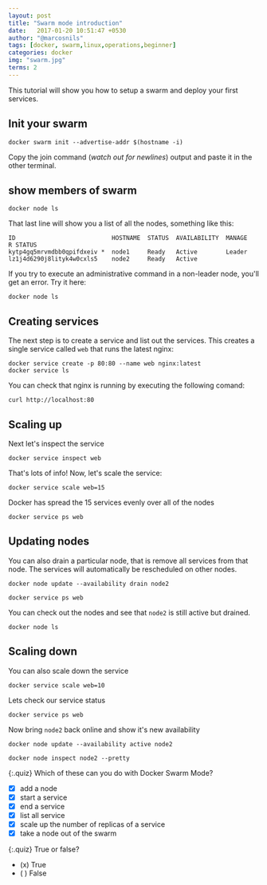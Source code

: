 ```yaml
---
layout: post
title: "Swarm mode introduction"
date:   2017-01-20 10:51:47 +0530
author: "@marcosnils"
tags: [docker, swarm,linux,operations,beginner]
categories: docker
img: "swarm.jpg"
terms: 2
---
```


This tutorial will show you how to setup a swarm and deploy your first services.


## Init your swarm

```.term1
docker swarm init --advertise-addr $(hostname -i)
```

Copy the join command (*watch out for newlines*) output and paste it in the other terminal.


## show members of swarm

```.term1
docker node ls
```

That last line will show you a list of all the nodes, something like this:

```
ID                           HOSTNAME  STATUS  AVAILABILITY  MANAGE
R STATUS
kytp4gq5mrvmdbb0qpifdxeiv *  node1     Ready   Active        Leader
lz1j4d6290j8lityk4w0cxls5    node2     Ready   Active
```

If you try to execute an administrative command in a non-leader node, you'll get an error. Try it here:

```.term2
docker node ls
```

## Creating services


The next step is to create a service and list out the services. This creates a single service called `web` that runs the latest nginx:

```.term1
docker service create -p 80:80 --name web nginx:latest
docker service ls
```

You can check that nginx is running by executing the following comand:

```.term1
curl http://localhost:80
```

## Scaling up

Next let's inspect the service

```.term1
docker service inspect web
```

That's lots of info! Now, let's scale the service:

```.term1
docker service scale web=15
```

Docker has spread the 15 services evenly over all of the nodes

```.term1
docker service ps web
```

## Updating nodes

You can also drain a particular node, that is remove all services from that node. The services will automatically be rescheduled on other nodes.

```.term1
docker node update --availability drain node2
```
```.term1
docker service ps web
```

You can check out the nodes and see that `node2` is still active but drained.

```.term1
docker node ls
```

## Scaling down

You can also scale down the service

```.term1
docker service scale web=10
```

Lets check our service status 

```.term1
docker service ps web
```

Now bring `node2` back online and show it's new availability

```.term1
docker node update --availability active node2
```
```.term1
docker node inspect node2 --pretty
```

{:.quiz}
Which of these can you do with Docker Swarm Mode?
- [x] add a node
- [x] start a service
- [x] end a service
- [x] list all service
- [x] scale up the number of replicas of a service
- [x] take a node out of the swarm

{:.quiz}
True or false?
- (x) True
- ( ) False